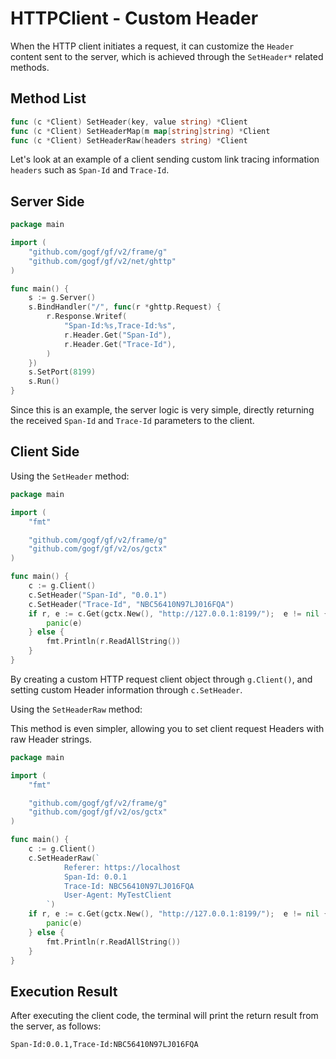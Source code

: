 # HTTPClient - Custom Header

When the HTTP client initiates a request, it can customize the `Header` content sent to the server, which is achieved through the `SetHeader*` related methods.

## Method List

```go
func (c *Client) SetHeader(key, value string) *Client
func (c *Client) SetHeaderMap(m map[string]string) *Client
func (c *Client) SetHeaderRaw(headers string) *Client
```

Let's look at an example of a client sending custom link tracing information `headers` such as `Span-Id` and `Trace-Id`.

## Server Side

```go
package main

import (
    "github.com/gogf/gf/v2/frame/g"
    "github.com/gogf/gf/v2/net/ghttp"
)

func main() {
    s := g.Server()
    s.BindHandler("/", func(r *ghttp.Request) {
        r.Response.Writef(
            "Span-Id:%s,Trace-Id:%s",
            r.Header.Get("Span-Id"),
            r.Header.Get("Trace-Id"),
        )
    })
    s.SetPort(8199)
    s.Run()
}
```

Since this is an example, the server logic is very simple, directly returning the received `Span-Id` and `Trace-Id` parameters to the client.

## Client Side

Using the `SetHeader` method:

```go
package main

import (
    "fmt"

    "github.com/gogf/gf/v2/frame/g"
    "github.com/gogf/gf/v2/os/gctx"
)

func main() {
    c := g.Client()
    c.SetHeader("Span-Id", "0.0.1")
    c.SetHeader("Trace-Id", "NBC56410N97LJ016FQA")
    if r, e := c.Get(gctx.New(), "http://127.0.0.1:8199/");  e != nil {
        panic(e)
    } else {
        fmt.Println(r.ReadAllString())
    }
}
```

By creating a custom HTTP request client object through `g.Client()`, and setting custom Header information through `c.SetHeader`.

Using the `SetHeaderRaw` method:

This method is even simpler, allowing you to set client request Headers with raw Header strings.

```go
package main

import (
    "fmt"

    "github.com/gogf/gf/v2/frame/g"
    "github.com/gogf/gf/v2/os/gctx"
)

func main() {
    c := g.Client()
    c.SetHeaderRaw(`
            Referer: https://localhost
            Span-Id: 0.0.1
            Trace-Id: NBC56410N97LJ016FQA
            User-Agent: MyTestClient
        `)
    if r, e := c.Get(gctx.New(), "http://127.0.0.1:8199/");  e != nil {
        panic(e)
    } else {
        fmt.Println(r.ReadAllString())
    }
}
```

## Execution Result

After executing the client code, the terminal will print the return result from the server, as follows:

```bash
Span-Id:0.0.1,Trace-Id:NBC56410N97LJ016FQA
```
